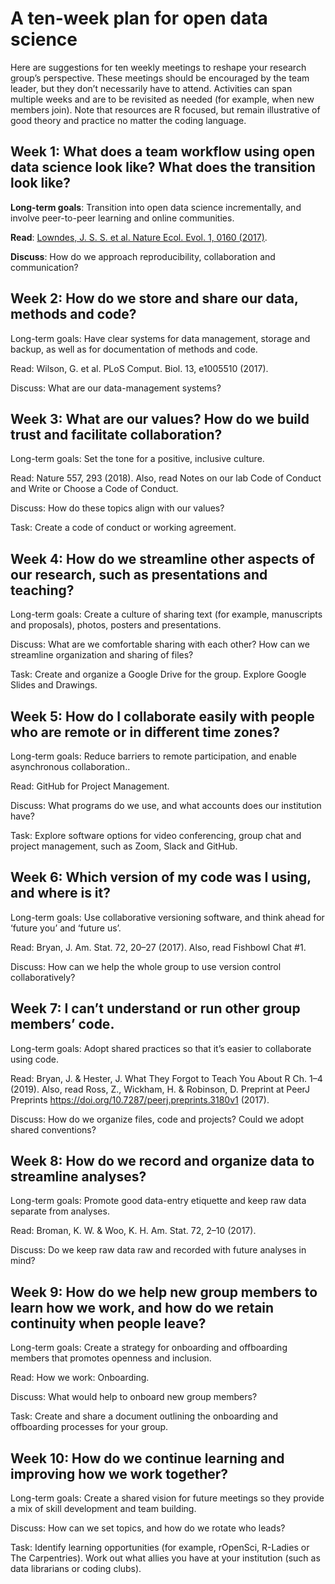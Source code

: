 # A ten-week plan for open data science

Here are suggestions for ten weekly meetings to reshape your research group’s perspective. These meetings should be encouraged by the team leader, but they don’t necessarily have to attend. Activities can span multiple weeks and are to be revisited as needed (for example, when new members join). Note that resources are R focused, but remain illustrative of good theory and practice no matter the coding language.

## Week 1: What does a team workflow using open data science look like? What does the transition look like?

**Long-term goals**: Transition into open data science incrementally, and involve peer-to-peer learning and online communities.

**Read**: [Lowndes, J. S. S. et al. Nature Ecol. Evol. 1, 0160 (2017)](https://www.nature.com/articles/s41559-017-0160).

**Discuss**: How do we approach reproducibility, collaboration and communication?

## Week 2: How do we store and share our data, methods and code?

Long-term goals: Have clear systems for data management, storage and backup, as well as for documentation of methods and code.

Read: Wilson, G. et al. PLoS Comput. Biol. 13, e1005510 (2017).

Discuss: What are our data-management systems?

## Week 3: What are our values? How do we build trust and facilitate collaboration?

Long-term goals: Set the tone for a positive, inclusive culture.

Read: Nature 557, 293 (2018). Also, read Notes on our lab Code of Conduct and Write or Choose a Code of Conduct.

Discuss: How do these topics align with our values?

Task: Create a code of conduct or working agreement.

## Week 4: How do we streamline other aspects of our research, such as presentations and teaching?

Long-term goals: Create a culture of sharing text (for example, manuscripts and proposals), photos, posters and presentations.

Discuss: What are we comfortable sharing with each other? How can we streamline organization and sharing of files?

Task: Create and organize a Google Drive for the group. Explore Google Slides and Drawings.

## Week 5: How do I collaborate easily with people who are remote or in different time zones?

Long-term goals: Reduce barriers to remote participation, and enable asynchronous collaboration..

Read: GitHub for Project Management.

Discuss: What programs do we use, and what accounts does our institution have?

Task: Explore software options for video conferencing, group chat and project management, such as Zoom, Slack and GitHub.

## Week 6: Which version of my code was I using, and where is it?

Long-term goals: Use collaborative versioning software, and think ahead for ‘future you’ and ‘future us’.

Read: Bryan, J. Am. Stat. 72, 20–27 (2017). Also, read Fishbowl Chat #1.

Discuss: How can we help the whole group to use version control collaboratively?

## Week 7: I can’t understand or run other group members’ code.

Long-term goals: Adopt shared practices so that it’s easier to collaborate using code.

Read: Bryan, J. & Hester, J. What They Forgot to Teach You About R Ch. 1–4 (2019). Also, read Ross, Z., Wickham, H. & Robinson, D. Preprint at PeerJ Preprints https://doi.org/10.7287/peerj.preprints.3180v1 (2017).

Discuss: How do we organize files, code and projects? Could we adopt shared conventions?

## Week 8: How do we record and organize data to streamline analyses?

Long-term goals: Promote good data-entry etiquette and keep raw data separate from analyses.

Read: Broman, K. W. & Woo, K. H. Am. Stat. 72, 2–10 (2017).

Discuss: Do we keep raw data raw and recorded with future analyses in mind?

## Week 9: How do we help new group members to learn how we work, and how do we retain continuity when people leave?

Long-term goals: Create a strategy for onboarding and offboarding members that promotes openness and inclusion.

Read: How we work: Onboarding.

Discuss: What would help to onboard new group members?

Task: Create and share a document outlining the onboarding and offboarding processes for your group.

## Week 10: How do we continue learning and improving how we work together?

Long-term goals: Create a shared vision for future meetings so they provide a mix of skill development and team building.

Discuss: How can we set topics, and how do we rotate who leads?

Task: Identify learning opportunities (for example, rOpenSci, R-Ladies or The Carpentries). Work out what allies you have at your institution (such as data librarians or coding clubs).

